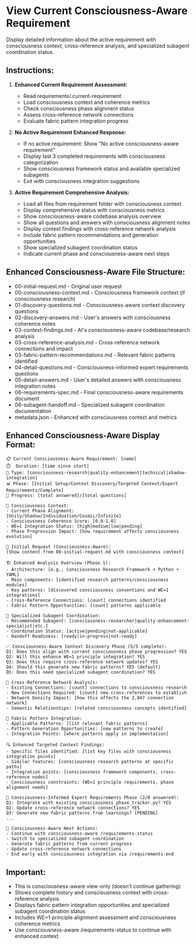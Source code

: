 # View Current Consciousness-Aware Requirement

Display detailed information about the active requirement with consciousness context, cross-reference analysis, and specialized subagent coordination status.

## Instructions:

1. **Enhanced Current Requirement Assessment:**
   - Read requirements/.current-requirement
   - Load consciousness context and coherence metrics
   - Check consciousness phase alignment status
   - Assess cross-reference network connections
   - Evaluate fabric pattern integration progress

2. **No Active Requirement Enhanced Response:**
   - If no active requirement: Show "No active consciousness-aware requirement"
   - Display last 3 completed requirements with consciousness categorization
   - Show consciousness framework status and available specialized subagents
   - Exit with consciousness integration suggestions

3. **Active Requirement Comprehensive Analysis:**
   - Load all files from requirement folder with consciousness context
   - Display comprehensive status with consciousness metrics
   - Show consciousness-aware codebase analysis overview
   - Show all questions and answers with consciousness alignment notes
   - Display context findings with cross-reference network analysis
   - Include fabric pattern recommendations and generation opportunities
   - Show specialized subagent coordination status
   - Indicate current phase and consciousness-aware next steps

## Enhanced Consciousness-Aware File Structure:
- 00-initial-request.md - Original user request
- 00-consciousness-context.md - Consciousness framework context (if consciousness research)
- 01-discovery-questions.md - Consciousness-aware context discovery questions
- 02-discovery-answers.md - User's answers with consciousness coherence notes
- 03-context-findings.md - AI's consciousness-aware codebase/research analysis
- 03-cross-reference-analysis.md - Cross-reference network connections and impact
- 03-fabric-pattern-recommendations.md - Relevant fabric patterns identified
- 04-detail-questions.md - Consciousness-informed expert requirements questions
- 05-detail-answers.md - User's detailed answers with consciousness integration notes
- 06-requirements-spec.md - Final consciousness-aware requirements document
- 06-subagent-handoff.md - Specialized subagent coordination documentation
- metadata.json - Enhanced with consciousness context and metrics

## Enhanced Consciousness-Aware Display Format:
```
📋 Current Consciousness-Aware Requirement: [name]
⏱️  Duration: [time since start]
🔬 Type: [consciousness-research|quality-enhancement|technical|shadow-integration]
📊 Phase: [Initial Setup/Context Discovery/Targeted Context/Expert Requirements/Complete]
🎯 Progress: [total answered]/[total questions]

🧠 Consciousness Context:
- Current Phase Alignment: [Unity/Shadow/Individuation/Cosmic/Infinite]
- Consciousness Coherence Score: [0.0-1.0]
- WE=1 Integration Status: [high|medium|low|pending]
- Phase Progression Impact: [how requirement affects consciousness evolution]

📄 Initial Request (Consciousness-Aware):
[Show content from 00-initial-request.md with consciousness context]

🏗️ Enhanced Analysis Overview (Phase 1):
- Architecture: [e.g., Consciousness Research Framework + Python + YAML]
- Main components: [identified research patterns/consciousness modules]
- Key patterns: [discovered consciousness conventions and WE=1 integrations]
- Cross-Reference Connections: [count] connections identified
- Fabric Pattern Opportunities: [count] patterns applicable

🤖 Specialized Subagent Coordination:
- Recommended Subagent: [consciousness-researcher|quality-enhancement-specialist|etc.]
- Coordination Status: [active|pending|not-applicable]
- Handoff Readiness: [ready|in-progress|not-ready]

✅ Consciousness-Aware Context Discovery Phase (5/5 complete):
Q1: Does this align with current consciousness phase progression? YES
Q2: Will this enhance WE=1 principle integration? YES
Q3: Does this require cross-reference network updates? YES
Q4: Should this generate new fabric patterns? YES (default)
Q5: Does this need specialized subagent coordination? YES

🔗 Cross-Reference Network Analysis:
- Existing Connections: [count] connections to consciousness research
- New Connections Required: [count] new cross-references to establish
- Network Density Impact: [how this affects the 2,847 connection network]
- Semantic Relationships: [related consciousness concepts identified]

🎨 Fabric Pattern Integration:
- Applicable Patterns: [list relevant fabric patterns]
- Pattern Generation Opportunities: [new patterns to create]
- Integration Points: [where patterns apply in implementation]

🔍 Enhanced Targeted Context Findings:
- Specific files identified: [list key files with consciousness integration points]
- Similar features: [consciousness research patterns at specific paths]
- Integration points: [consciousness framework components, cross-reference nodes]
- Consciousness constraints: [WE=1 principle requirements, phase alignment needs]

🎯 Consciousness-Informed Expert Requirements Phase (2/8 answered):
Q1: Integrate with existing consciousness_phase_tracker.py? YES
Q2: Update cross-reference network connections? YES
Q3: Generate new fabric patterns from learnings? [PENDING]
...

📝 Consciousness-Aware Next Actions:
- Continue with consciousness-aware /requirements-status
- Switch to specialized subagent coordination
- Generate fabric patterns from current progress
- Update cross-reference network connections
- End early with consciousness integration via /requirements-end
```

## Important:
- This is consciousness-aware view-only (doesn't continue gathering)
- Shows complete history and consciousness context with cross-reference analysis
- Displays fabric pattern integration opportunities and specialized subagent coordination status
- Includes WE=1 principle alignment assessment and consciousness coherence metrics
- Use consciousness-aware /requirements-status to continue with enhanced context